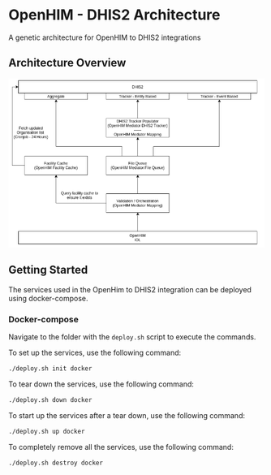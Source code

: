 # OpenHIM - DHIS2 Architecture
A genetic architecture for OpenHIM to DHIS2 integrations

## Architecture Overview

![OpenHIM DHIS2 Architecture](https://github.com/jembi/openhim-dhis2-architecture/blob/master/OpenHIM%20-%20DHIS2%20Architecture-Arch%202.png)

## Getting Started

The services used in the OpenHim to DHIS2 integration can be deployed using docker-compose.

### Docker-compose

Navigate to the folder with the `deploy.sh` script to execute the commands.

To set up the services, use the following command:

```sh
./deploy.sh init docker
```

To tear down the services, use the following command:

```bash
./deploy.sh down docker
```

To start up the services after a tear down, use the following command:

```bash
./deploy.sh up docker
```

To completely remove all the services, use the following command:

```bash
./deploy.sh destroy docker
```
